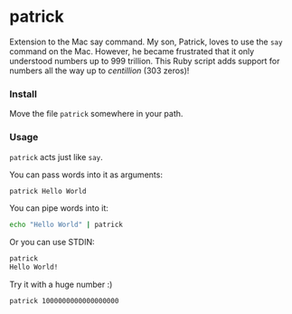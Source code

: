 # patrick
Extension to the Mac say command. My son, Patrick, loves to use the `say` command on the Mac. However, he became frustrated that it only understood numbers up to 999 trillion. This Ruby script adds support for numbers all the way up to _centillion_ (303 zeros)!

### Install

Move the file `patrick` somewhere in your path.

### Usage

`patrick` acts just like `say`.

You can pass words into it as arguments:

```bash
patrick Hello World
```

You can pipe words into it:

```bash
echo "Hello World" | patrick
```

Or you can use STDIN:

```bash
patrick
Hello World!
```

Try it with a huge number :)

```bash
patrick 1000000000000000000
```
